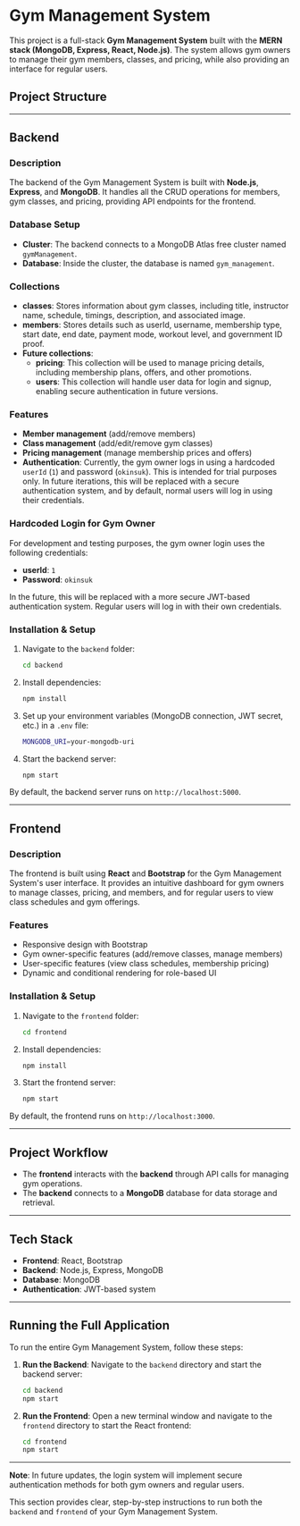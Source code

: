 # Gym Management System

This project is a full-stack **Gym Management System** built with the **MERN stack (MongoDB, Express, React, Node.js)**. The system allows gym owners to manage their gym members, classes, and pricing, while also providing an interface for regular users.

## Project Structure


---

## Backend

### Description

The backend of the Gym Management System is built with **Node.js**, **Express**, and **MongoDB**. It handles all the CRUD operations for members, gym classes, and pricing, providing API endpoints for the frontend.

### Database Setup

- **Cluster**: The backend connects to a MongoDB Atlas free cluster named `gymManagement`.
- **Database**: Inside the cluster, the database is named `gym_management`.

### Collections

- **classes**: Stores information about gym classes, including title, instructor name, schedule, timings, description, and associated image.
- **members**: Stores details such as userId, username, membership type, start date, end date, payment mode, workout level, and government ID proof.
- **Future collections**:
  - **pricing**: This collection will be used to manage pricing details, including membership plans, offers, and other promotions.
  - **users**: This collection will handle user data for login and signup, enabling secure authentication in future versions.


### Features

- **Member management** (add/remove members)
- **Class management** (add/edit/remove gym classes)
- **Pricing management** (manage membership prices and offers)
- **Authentication**: Currently, the gym owner logs in using a hardcoded `userId` (`1`) and password (`okinsuk`). This is intended for trial purposes only. In future iterations, this will be replaced with a secure authentication system, and by default, normal users will log in using their credentials.

### Hardcoded Login for Gym Owner

For development and testing purposes, the gym owner login uses the following credentials:

- **userId**: `1`
- **Password**: `okinsuk`

In the future, this will be replaced with a more secure JWT-based authentication system. Regular users will log in with their own credentials.


### Installation & Setup

1. Navigate to the `backend` folder:
    ```bash
    cd backend
    ```

2. Install dependencies:
    ```bash
    npm install
    ```

3. Set up your environment variables (MongoDB connection, JWT secret, etc.) in a `.env` file:
    ```bash
    MONGODB_URI=your-mongodb-uri
    ```

4. Start the backend server:
    ```bash
    npm start
    ```

By default, the backend server runs on `http://localhost:5000`.

---

## Frontend

### Description

The frontend is built using **React** and **Bootstrap** for the Gym Management System's user interface. It provides an intuitive dashboard for gym owners to manage classes, pricing, and members, and for regular users to view class schedules and gym offerings.

### Features

- Responsive design with Bootstrap
- Gym owner-specific features (add/remove classes, manage members)
- User-specific features (view class schedules, membership pricing)
- Dynamic and conditional rendering for role-based UI

### Installation & Setup

1. Navigate to the `frontend` folder:
    ```bash
    cd frontend
    ```

2. Install dependencies:
    ```bash
    npm install
    ```

3. Start the frontend server:
    ```bash
    npm start
    ```

By default, the frontend runs on `http://localhost:3000`.

---

## Project Workflow

- The **frontend** interacts with the **backend** through API calls for managing gym operations.
- The **backend** connects to a **MongoDB** database for data storage and retrieval.

---

## Tech Stack

- **Frontend**: React, Bootstrap
- **Backend**: Node.js, Express, MongoDB
- **Database**: MongoDB
- **Authentication**: JWT-based system

---

## Running the Full Application

To run the entire Gym Management System, follow these steps:

1. **Run the Backend**: 
   Navigate to the `backend` directory and start the backend server:
   ```bash
   cd backend
   npm start

2. **Run the Frontend**: 
   Open a new terminal window and navigate to the `frontend` directory to start the React frontend:
   ```bash
   cd frontend
   npm start


---
**Note**: In future updates, the login system will implement secure authentication methods for both gym owners and regular users.


This section provides clear, step-by-step instructions to run both the `backend` and `frontend` of your Gym Management System.

